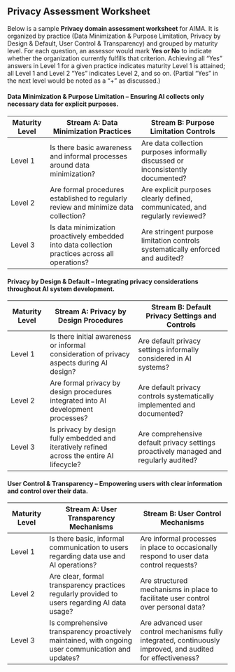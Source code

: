 ## Privacy Assessment Worksheet

Below is a sample **Privacy domain assessment worksheet** for AIMA. It is organized by practice (Data Minimization & Purpose Limitation, Privacy by Design & Default, User Control & Transparency) and grouped by maturity level. For each question, an assessor would mark **Yes or No** to indicate whether the organization currently fulfills that criterion. Achieving all “Yes” answers in Level 1 for a given practice indicates maturity Level 1 is attained; all Level 1 and Level 2 “Yes” indicates Level 2, and so on. (Partial “Yes” in the next level would be noted as a “+” as discussed.)

#### Data Minimization & Purpose Limitation – Ensuring AI collects only necessary data for explicit purposes.

| Maturity Level | Stream A: Data Minimization Practices                                                           | Stream B: Purpose Limitation Controls                                           |
| -------------- | ----------------------------------------------------------------------------------------------- | ------------------------------------------------------------------------------- |
| Level 1        | Is there basic awareness and informal processes around data minimization?                       | Are data collection purposes informally discussed or inconsistently documented? |
| Level 2        | Are formal procedures established to regularly review and minimize data collection?             | Are explicit purposes clearly defined, communicated, and regularly reviewed?    |
| Level 3        | Is data minimization proactively embedded into data collection practices across all operations? | Are stringent purpose limitation controls systematically enforced and audited?  |

#### Privacy by Design & Default – Integrating privacy considerations throughout AI system development.

| Maturity Level | Stream A: Privacy by Design Procedures                                                      | Stream B: Default Privacy Settings and Controls                                       |
| -------------- |---------------------------------------------------------------------------------------------| ------------------------------------------------------------------------------------- |
| Level 1        | Is there initial awareness or informal consideration of privacy aspects during AI design?   | Are default privacy settings informally considered in AI systems?                     |
| Level 2        | Are formal privacy by design procedures integrated into AI development processes?           | Are default privacy controls systematically implemented and documented?               |
| Level 3        | Is privacy by design fully embedded and iteratively refined across the entire AI lifecycle? | Are comprehensive default privacy settings proactively managed and regularly audited? |

#### User Control & Transparency – Empowering users with clear information and control over their data.

| Maturity Level | Stream A: User Transparency Mechanisms                                                             | Stream B: User Control Mechanisms                                                                            |
| -------------- | -------------------------------------------------------------------------------------------------- | ------------------------------------------------------------------------------------------------------------ |
| Level 1        | Is there basic, informal communication to users regarding data use and AI operations?              | Are informal processes in place to occasionally respond to user data control requests?                       |
| Level 2        | Are clear, formal transparency practices regularly provided to users regarding AI data usage?      | Are structured mechanisms in place to facilitate user control over personal data?                            |
| Level 3        | Is comprehensive transparency proactively maintained, with ongoing user communication and updates? | Are advanced user control mechanisms fully integrated, continuously improved, and audited for effectiveness? |

